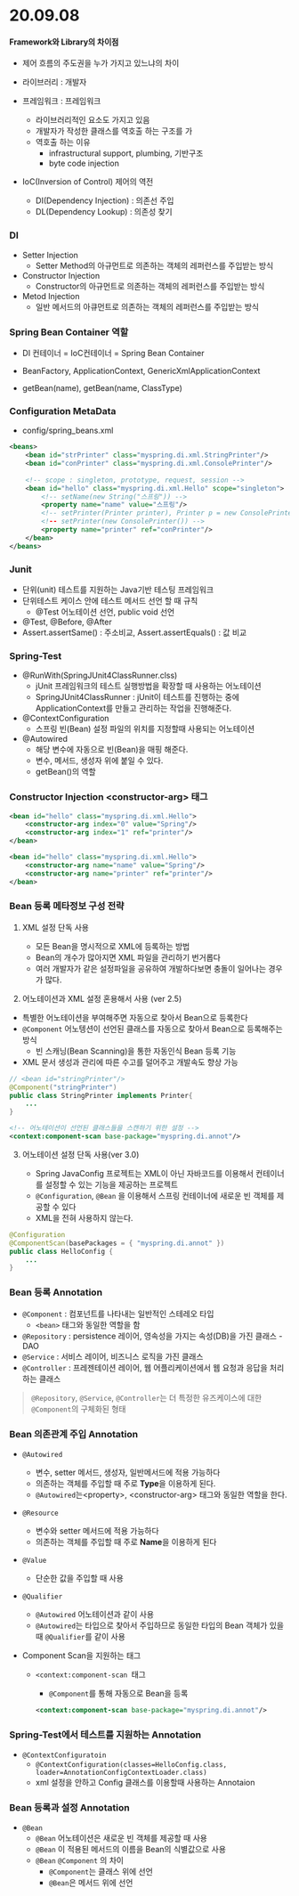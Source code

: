 # 20.09.08

#### Framework와 Library의 차이점

- 제어 흐름의 주도권을 누가 가지고 있느냐의 차이

- 라이브러리 : 개발자
- 프레임워크 : 프레임워크
  - 라이브러리적인 요소도 가지고 있음
  - 개발자가 작성한 클래스를 역호출 하는 구조를 가
  - 역호출 하는 이유
    - infrastructural support, plumbing, 기반구조
    - byte code injection
- IoC(Inversion of Control) 제어의 역전
  - DI(Dependency Injection) : 의존선 주입
  - DL(Dependency Lookup) : 의존성 찾기



### DI

- Setter Injection
  - Setter Method의 아규먼트로 의존하는 객체의 레퍼런스를 주입받는 방식
- Constructor Injection
  - Constructor의 아규먼트로 의존하는 객체의 레퍼런스를 주입받는 방식
- Metod Injection
  - 일반 메서드의 아큐먼트로 의존하는 객체의 레퍼런스를 주입받는 방식



### Spring Bean Container 역할

- DI 컨테이너 = IoC컨테이너 = Spring Bean Container

- BeanFactory, ApplicationContext, GenericXmlApplicationContext
- getBean(name), getBean(name, ClassType)



### Configuration MetaData

- config/spring_beans.xml

```Xml
<beans>
	<bean id="strPrinter" class="myspring.di.xml.StringPrinter"/>
    <bean id="conPrinter" class="myspring.di.xml.ConsolePrinter"/>
    
    <!-- scope : singleton, prototype, request, session -->
    <bean id="hello" class="myspring.di.xml.Hello" scope="singleton">
    	<!-- setName(new String("스프링")) -->
        <property name="name" value="스프링"/>
        <!-- setPrinter(Printer printer), Printer p = new ConsolePrinter();
        <!-- setPrinter(new ConsolePrinter()) -->
        <property name="printer" ref="conPrinter"/>
    </bean>
</beans>
```



### Junit

- 단위(unit) 테스트를 지원하는 Java기반 테스팅 프레임워크
- 단위테스트 케이스 안에 테스트 메서드 선언 할 때 규칙
  - @Test 어노테이션 선언, public void 선언
- @Test, @Before, @After
- Assert.assertSame() : 주소비교, Assert.assertEquals() : 값 비교



### Spring-Test

- @RunWith(SpringJUnit4ClassRunner.clss)
  - jUnit 프레임워크의 테스트 실행방법을 확장할 때 사용하는 어노테이션
  - SpringJUnit4ClassRunner : jUnit이 테스트를 진행하는 중에 ApplicationContext를 만들고 관리하는 작업을 진행해준다.
- @ContextConfiguration
  - 스프링 빈(Bean) 설정 파일의 위치를 지정할때 사용되는 어노테이션
- @Autowired
  - 해당 변수에 자동으로 빈(Bean)을 매핑 해준다.
  - 변수, 메서드, 생성자 위에 붙일 수 있다.
  - getBean()의 역할



### Constructor Injection \<constructor-arg> 태그

```xml
<bean id="hello" class="myspring.di.xml.Hello">
	<constructor-arg index="0" value="Spring"/>
    <constructor-arg index="1" ref="printer"/>
</bean>

<bean id="hello" class="myspring.di.xml.Hello">
	<constructor-arg name="name" value="Spring"/>
    <constructor-arg name="printer" ref="printer"/>
</bean>
```



### Bean 등록 메타정보 구성 전략

1. XML 설정 단독 사용

   - 모든 Bean을 명시적으로 XML에 등록하는 방법
   - Bean의 개수가 많아지면 XML 파일을 관리하기 번거롭다
   - 여러 개발자가 같은 설정파일을 공유하여 개발하다보면 충돌이 일어나는 경우가 많다.

   

2.  어노테이션과 XML 설정 혼용해서 사용 (ver 2.5)

   - 특별한 어노테이션을 부여해주면 자동으로 찾아서 Bean으로 등록한다
   - `@Component` 어노텡션이 선언된 클래스를 자동으로 찾아서 Bean으로 등록해주는 방식
     - 빈 스캐닝(Bean Scanning)을 통한 자동인식 Bean 등록 기능
   - XML 문서 생성과 관리에 따른 수고를 덜어주고 개발속도 향상 가능

   ```java
   // <bean id="stringPrinter"/>
   @Component("stringPrinter")
   public class StringPrinter implements Printer{
       ...
   }
   ```

   ```xml
   <!-- 어노테이션이 선언된 클래스들을 스캔하기 위한 설정 -->
   <context:component-scan base-package="myspring.di.annot"/>
   ```

   

3. 어노테이션 설정 단독 사용(ver 3.0)

   - Spring JavaConfig 프로젝트는 XML이 아닌 자바코드를 이용해서 컨테이너를 설정할 수 있는 기능을 제공하는 프로젝트
   - `@Configuration`, `@Bean` 을 이용해서 스프링 컨테이너에 새로운 빈 객체를 제공할 수 있다
   - XML을 전혀 사용하지 않는다.

```Java
@Configuration
@ComponentScan(basePackages = { "myspring.di.annot" })
public class HelloConfig {
    ...
}
```



### Bean 등록 Annotation

- `@Component` : 컴포넌트를 나타내는 일반적인 스테레오 타입
  - `<bean>` 태그와 동일한 역할을 함
- `@Repository` : persistence 레이어, 영속성을 가지는 속성(DB)을 가진 클래스 - DAO
- `@Service` : 서비스 레이어, 비즈니스 로직을 가진 클래스
- `@Controller` : 프레젠테이션 레이어, 웹 어플리케이션에서 웹 요청과 응답을 처리하는 클래스

> `@Repository`, `@Service`, `@Controller`는 더 특정한 유즈케이스에 대한 `@Component`의 구체화된 형태



### Bean 의존관계 주입 Annotation

- `@Autowired`

  - 변수, setter 메서드, 생성자, 일반메서드에 적용 가능하다
  - 의존하는 객체를 주입할 때 주로 **Type**을 이용하게 된다.
  - `@Autowired`는\<property>, \<constructor-arg> 태그와 동일한 역할을 한다.

- `@Resource`

  - 변수와 setter 메서드에 적용 가능하다
  - 의존하는 객체를 주입할 때 주로 **Name**을 이용하게 된다

- `@Value`

  - 단순한 값을 주입할 때 사용

- `@Qualifier`

  - `@Autowired` 어노테이션과 같이 사용
  - `@Autowired`는 타입으로 찾아서 주입하므로 동일한 타입의 Bean 객체가 있을때 `@Qualifier`를 같이 사용

- Component Scan을 지원하는 태그

  - `<context:component-scan `태그

    - `@Component`를 통해 자동으로 Bean을 등록

    ```Xml
    <context:component-scan base-package="myspring.di.annot"/>
    ```

    



### Spring-Test에서 테스트를 지원하는 Annotation

- `@ContextConfiguratoin`
  - `@ContextConfiguration(classes=HelloConfig.class, loader=AnnotationConfigContextLoader.class)`
  - xml 설정을 안하고 Config 클래스를 이용할때 사용하는 Annotaion



### Bean 등록과 설정 Annotation

- `@Bean` 
  - `@Bean` 어노테이션은 새로운 빈 객체를 제공할 때 사용
  - `@Bean` 이 적용된 메서드의 이름을 Bean의 식별값으로 사용
  - `@Bean` `@Component` 의 차이
    - `@Component`는 클래스 위에 선언
    - `@Bean`은 메서드 위에 선언